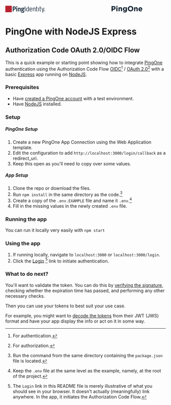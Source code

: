 <img alt="Ping Identity" src="./PingIdentity.svg" width="25%" height="auto" />

<img alt="PingOne" src="./PingOne.svg" width="20%" height="auto" style="padding-left: 40%;" />

# PingOne with NodeJS Express

## Authorization Code OAuth 2.0/OIDC Flow

This is a quick example or starting point showing how to integrate [PingOne](https://apidocs.pingidentity.com/pingone/main/v1/api/) authentication using the Authorization Code Flow [OIDC](https://openid.net/specs/openid-connect-core-1_0.html#CodeFlowAuth)[^1] / [OAuth 2.0](https://www.rfc-editor.org/rfc/rfc6749#section-4.1)[^2] with a basic [Express](https://expressjs.com/) app running on [NodeJS](https://nodejs.org/en).

### Prerequisites

* Have [created a PingOne account](https://www.pingidentity.com/en/try-ping.html) with a test environment.
* Have [NodeJS](https://nodejs.org/en) installed.

### Setup

##### PingOne Setup

1. Create a new PingOne App Connection using the Web Application template.
2. Edit the configuration to add `http://localhost:3000/login/callback` as a redirect_uri.
3. Keep this open as you'll need to copy over some values.

##### App Setup

1. Clone the repo or download the files.
2. Run `npm install` in the same directory as the code.[^3]
3. Create a copy of the `.env.EXAMPLE` file and name it `.env`.[^4]
4. Fill in the missing values in the newly created `.env` file.

### Running the app

You can run it locally very easily with `npm start`

### Using the app

1. If running locally, navigate to `localhost:3000` or `localhost:3000/login`.
2. Click the [Login]() [^5] link to initiate authentication.

### What to do next?

You'll want to validate the token. You can do this by [verifying the signature](https://developer.pingidentity.com/en/tools/jwt-decoder.html), checking whether the expiration time has passed, and performing any other necessary checks.

Then you can use your tokens to best suit your use case.

For example, you might want to [decode the tokens](https://developer.pingidentity.com/en/tools/jwt-decoder.html) from their JWT (JWS) format and have your app display the info or act on it in some way.

[^1]: For authentication.
[^2]: For authorization.
[^3]: Run the command from the same directory containing the `package.json` file is located.
[^4]: Keep the `.env` file at the same level as the example, namely, at the root of the project.
[^5]: The `Login` link in this README file is merely illustrative of what you should see in your browser. It doesn't actually (meaningfully) link anywhere. In the app, it initiates the Authorization Code Flow.
